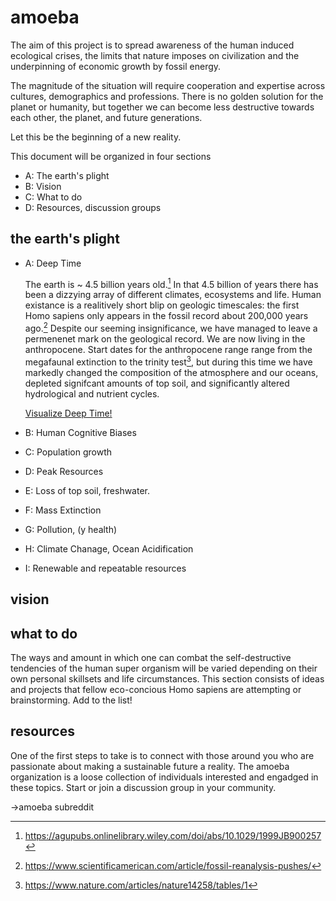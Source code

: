 # amoeba

The aim of this project is to spread awareness of the human induced ecological crises, the limits that nature imposes on civilization and the underpinning of economic growth by fossil energy. 

The magnitude of the situation will require cooperation and expertise across cultures, demographics and professions.  There is no golden solution for the planet or humanity, but together we can become less destructive towards each other, the planet, and future generations.  

Let this be the beginning of a new reality.

This document will be organized in four sections 
* A: The earth's plight
* B: Vision
* C: What to do
* D: Resources, discussion groups

## the earth's plight

- A: Deep Time

  The earth is ~ 4.5 billion years old.[^1]  In that 4.5 billion of years there has been a dizzying array of different climates, ecosystems and life.  Human existance is a realitively short blip on geologic timescales: the first Homo sapiens only appears in the fossil record about 200,000 years ago.[^2] Despite our seeming insignificance, we have managed to leave a permenenet mark on the geological record.  We are now living in the anthropocene.  Start dates for the anthropocene range range from the megafaunal extinction to the trinity test[^3], but during this time we have markedly changed the composition of the atmosphere and our oceans, depleted signifcant amounts of top soil, and significantly altered hydrological and nutrient cycles.
  
  [Visualize Deep Time!](http://deeptime.info)
  
- B: Human Cognitive Biases
- C: Population growth
- D: Peak Resources
- E: Loss of top soil, freshwater.
- F: Mass Extinction
- G: Pollution, (y health)
- H: Climate Chanage, Ocean Acidification
- I: Renewable and repeatable resources

## vision

## what to do
The ways and amount in which one can combat the self-destructive tendencies of the human super organism will be varied depending on their own personal skillsets and life circumstances.  This section consists of ideas and projects that fellow eco-concious Homo sapiens are attempting or brainstorming.  Add to the list!

## resources

One of the first steps to take is to connect with those around you who are passionate about making a sustainable future a reality.  The amoeba organization is a loose collection of individuals interested and engadged in these topics.  Start or join a discussion group in your community.  

->amoeba subreddit


[^1]: https://agupubs.onlinelibrary.wiley.com/doi/abs/10.1029/1999JB900257
[^2]: https://www.scientificamerican.com/article/fossil-reanalysis-pushes/
[^3]: https://www.nature.com/articles/nature14258/tables/1



  
  
